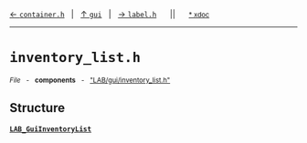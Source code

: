 [&#8592; `container.h`](LAB--gui--containerh.md)&nbsp;&nbsp;&nbsp;|&nbsp;&nbsp;&nbsp;[&#8593; `gui`](LAB--gui.md)&nbsp;&nbsp;&nbsp;|&nbsp;&nbsp;&nbsp;[&#8594; `label.h`](LAB--gui--labelh.md)&nbsp;&nbsp;&nbsp;&nbsp;&nbsp;&nbsp;||&nbsp;&nbsp;&nbsp;&nbsp;&nbsp;&nbsp;<small>[\* xdoc](../xdoc/LAB\gui.xmd#L179)</small>
***

# `inventory_list.h`
<small>*File* &nbsp; - &nbsp; **components** &nbsp; - &nbsp; ["LAB/gui/inventory_list.h"](../include/LAB/gui/inventory_list.h)</small>  
## Structure
**[`LAB_GuiInventoryList`](LAB--gui--inventory_listh--lab_guiinventorylist.md)**  

